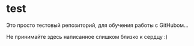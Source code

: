 # test
Это просто тестовый репозиторий, для обучения работы с GitHubом...

Не принимайте здесь написанное слишком близко к сердцу :)
